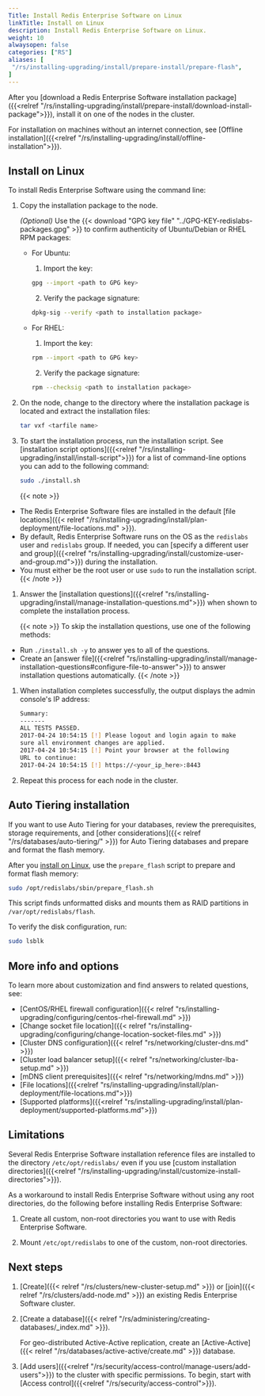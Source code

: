 ```yaml
---
Title: Install Redis Enterprise Software on Linux
linkTitle: Install on Linux
description: Install Redis Enterprise Software on Linux.
weight: 10
alwaysopen: false
categories: ["RS"]
aliases: [
 "/rs/installing-upgrading/install/prepare-install/prepare-flash",
]
---
```


After you [download a Redis Enterprise Software installation package]({{<relref "/rs/installing-upgrading/install/prepare-install/download-install-package">}}), install it on one of the nodes in the cluster.

For installation on machines without an internet connection, see [Offline installation]({{<relref "/rs/installing-upgrading/install/offline-installation">}}).

## Install on Linux

To install Redis Enterprise Software using the command line:

1. Copy the installation package to the node.

    _(Optional)_ Use the {{< download "GPG key file" "../GPG-KEY-redislabs-packages.gpg" >}} to confirm authenticity of Ubuntu/Debian or RHEL RPM packages:

    - For Ubuntu:
        1. Import the key:  
        ```sh
        gpg --import <path to GPG key>
        ```  
        2. Verify the package signature: 
        ```sh 
        dpkg-sig --verify <path to installation package>
        ```

    - For RHEL:
        1. Import the key:  
        ```sh
        rpm --import <path to GPG key>
        ```
        2. Verify the package signature:  
         ```sh
         rpm --checksig <path to installation package>
         ```

1. On the node, change to the directory where the installation package is located and extract the installation files:

    ```sh
    tar vxf <tarfile name>
    ```

1. To start the installation process, run the installation script. See [installation script options]({{<relref "/rs/installing-upgrading/install/install-script">}}) for a list of command-line options you can add to the following command:

    ```sh
    sudo ./install.sh
    ```

    {{< note >}}
- The Redis Enterprise Software files are installed in the default [file locations]({{< relref "/rs/installing-upgrading/install/plan-deployment/file-locations.md" >}}). 
- By default, Redis Enterprise Software runs on the OS as the `redislabs` user and `redislabs` group. If needed, you can [specify a different user and group]({{<relref "rs/installing-upgrading/install/customize-user-and-group.md">}}) during the installation.
- You must either be the root user or use `sudo` to run the installation script.
    {{< /note >}}

1. Answer the [installation questions]({{<relref "rs/installing-upgrading/install/manage-installation-questions.md">}}) when shown to complete the installation process.

    {{< note >}}
To skip the installation questions, use one of the following methods:

- Run `./install.sh -y` to answer yes to all of the questions.
- Create an [answer file]({{<relref "rs/installing-upgrading/install/manage-installation-questions#configure-file-to-answer">}}) to answer installation questions automatically.
    {{< /note >}}

1. When installation completes successfully, the output displays the admin console's IP address:

    ```sh
    Summary:
    -------
    ALL TESTS PASSED.
    2017-04-24 10:54:15 [!] Please logout and login again to make
    sure all environment changes are applied.
    2017-04-24 10:54:15 [!] Point your browser at the following
    URL to continue:
    2017-04-24 10:54:15 [!] https://<your_ip_here>:8443
    ```

1. Repeat this process for each node in the cluster.


## Auto Tiering installation

If you want to use Auto Tiering for your databases, review the prerequisites, storage requirements, and [other considerations]({{< relref "/rs/databases/auto-tiering/" >}}) for Auto Tiering databases and prepare and format the flash memory.

After you [install on Linux](#install-on-linux), use the `prepare_flash` script to prepare and format flash memory:

```sh
sudo /opt/redislabs/sbin/prepare_flash.sh
```

This script finds unformatted disks and mounts them as RAID partitions in `/var/opt/redislabs/flash`.

To verify the disk configuration, run:

```sh
sudo lsblk
```

## More info and options

To learn more about customization and find answers to related questions, see:

- [CentOS/RHEL firewall configuration]({{< relref "rs/installing-upgrading/configuring/centos-rhel-firewall.md" >}})
- [Change socket file location]({{< relref "rs/installing-upgrading/configuring/change-location-socket-files.md" >}})
- [Cluster DNS configuration]({{< relref "rs/networking/cluster-dns.md" >}})
- [Cluster load balancer setup]({{< relref "rs/networking/cluster-lba-setup.md" >}})
- [mDNS client prerequisites]({{< relref "rs/networking/mdns.md" >}})
- [File locations]({{<relref "rs/installing-upgrading/install/plan-deployment/file-locations.md">}})
- [Supported platforms]({{<relref "rs/installing-upgrading/install/plan-deployment/supported-platforms.md">}})

## Limitations

Several Redis Enterprise Software installation reference files are installed to the directory `/etc/opt/redislabs/` even if you use [custom installation directories]({{<relref "/rs/installing-upgrading/install/customize-install-directories">}}).

As a workaround to install Redis Enterprise Software without using any root directories, do the following before installing Redis Enterprise Software:

1. Create all custom, non-root directories you want to use with Redis Enterprise Software.

1. Mount `/etc/opt/redislabs` to one of the custom, non-root directories.

## Next steps

1. [Create]({{< relref "/rs/clusters/new-cluster-setup.md" >}})
    or [join]({{< relref "/rs/clusters/add-node.md" >}}) an existing Redis Enterprise Software cluster.

1. [Create a database]({{< relref "/rs/administering/creating-databases/_index.md" >}}).

    For geo-distributed Active-Active replication, create an [Active-Active]({{< relref "/rs/databases/active-active/create.md" >}}) database.

1. [Add users]({{<relref "/rs/security/access-control/manage-users/add-users">}}) to the cluster with specific permissions.  To begin, start with [Access control]({{<relref "/rs/security/access-control">}}).
